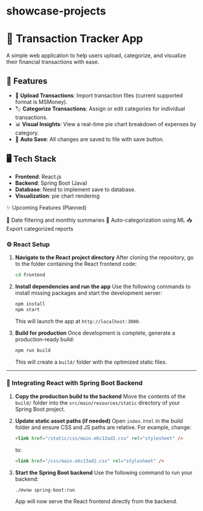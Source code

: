 # showcase-projects
# 💸 Transaction Tracker App

A simple web application to help users upload, categorize, and visualize their financial transactions with ease.

## 🚀 Features

- 📁 **Upload Transactions**: Import transaction files (current supported format is MSMoney).
- 🏷️ **Categorize Transactions**: Assign or edit categories for individual transactions.
- 📊 **Visual Insights**: View a real-time pie chart breakdown of expenses by category.
- 🔄 **Auto Save**: All changes are saved to file with save button.

## 🖥️ Tech Stack

- **Frontend**: React.js
- **Backend**: Spring Boot (Java)
- **Database**: Need to implement save to database.
- **Visualization**: pie chart rendering

✨ Upcoming Features (Planned)

📅 Date filtering and monthly summaries
🧠 Auto-categorization using ML
📥 Export categorized reports


### ⚙️ React Setup

1. **Navigate to the React project directory**
   After cloning the repository, go to the folder containing the React frontend code:

   ```bash
   cd frontend
   ```

2. **Install dependencies and run the app**
   Use the following commands to install missing packages and start the development server:

   ```bash
   npm install
   npm start
   ```

   This will launch the app at `http://localhost:3000`.

3. **Build for production**
   Once development is complete, generate a production-ready build:

   ```bash
   npm run build
   ```

   This will create a `build/` folder with the optimized static files.

---

### 🔗 Integrating React with Spring Boot Backend

1. **Copy the production build to the backend**
   Move the contents of the `build/` folder into the `src/main/resources/static` directory of your Spring Boot project.

2. **Update static asset paths (if needed)**
   Open `index.html` in the build folder and ensure CSS and JS paths are relative.
   For example, change:

   ```html
   <link href="/static/css/main.e6c13ad2.css" rel="stylesheet" />
   ```

   to:

   ```html
   <link href="/css/main.e6c13ad2.css" rel="stylesheet" />
   ```

3. **Start the Spring Boot backend**
   Use the following command to run your backend:

   ```bash
   ./mvnw spring-boot:run
   ```

   App will now serve the React frontend directly from the backend.

